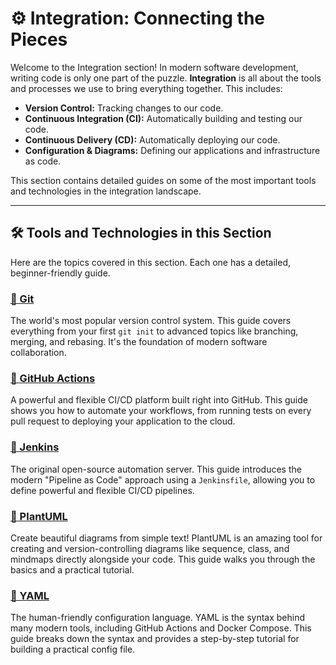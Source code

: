 # ⚙️ Integration: Connecting the Pieces

Welcome to the Integration section! In modern software development, writing code is only one part of the puzzle. **Integration** is all about the tools and processes we use to bring everything together. This includes:

*   **Version Control:** Tracking changes to our code.
*   **Continuous Integration (CI):** Automatically building and testing our code.
*   **Continuous Delivery (CD):** Automatically deploying our code.
*   **Configuration & Diagrams:** Defining our applications and infrastructure as code.

This section contains detailed guides on some of the most important tools and technologies in the integration landscape.

---

## 🛠️ Tools and Technologies in this Section

Here are the topics covered in this section. Each one has a detailed, beginner-friendly guide.

### [🐙 Git](./GIT/readme.md)
The world's most popular version control system. This guide covers everything from your first `git init` to advanced topics like branching, merging, and rebasing. It's the foundation of modern software collaboration.

### [🤖 GitHub Actions](./Github_Actions/readme.md)
A powerful and flexible CI/CD platform built right into GitHub. This guide shows you how to automate your workflows, from running tests on every pull request to deploying your application to the cloud.

### [🤵 Jenkins](./Jenkins/readme.md)
The original open-source automation server. This guide introduces the modern "Pipeline as Code" approach using a `Jenkinsfile`, allowing you to define powerful and flexible CI/CD pipelines.

### [🌱 PlantUML](./PlantUML/readme.md)
Create beautiful diagrams from simple text! PlantUML is an amazing tool for creating and version-controlling diagrams like sequence, class, and mindmaps directly alongside your code. This guide walks you through the basics and a practical tutorial.

### [📝 YAML](./YAML/readme.md)
The human-friendly configuration language. YAML is the syntax behind many modern tools, including GitHub Actions and Docker Compose. This guide breaks down the syntax and provides a step-by-step tutorial for building a practical config file.
